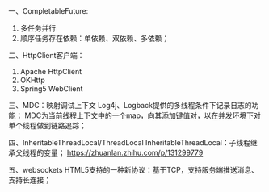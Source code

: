 一、CompletableFuture:

1. 多任务并行
2. 顺序任务存在依赖：单依赖、双依赖、多依赖；

二、HttpClient客户端：

1. Apache HttpClient
2. OKHttp
3. Spring5 WebClient

三、MDC：映射调试上下文
Log4j、Logback提供的多线程条件下记录日志的功能；
MDC为当前线程上下文中的一个map，向其添加键值对，以在并发环境下对单个线程做到链路追踪；

四、InheritableThreadLocal/ThreadLocal
InheritableThreadLocal：子线程继承父线程的变量；
https://zhuanlan.zhihu.com/p/131299779

五、websockets
HTML5支持的一种新协议：基于TCP，支持服务端推送消息、支持长连接；
